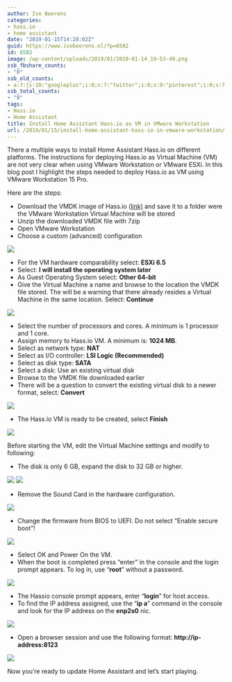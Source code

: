 ```yaml
---
author: Ivo Beerens
categories:
- hass.io
- home assistant
date: "2019-01-15T14:28:02Z"
guid: https://www.ivobeerens.nl/?p=6582
id: 6582
image: /wp-content/uploads/2019/01/2019-01-14_19-53-49.png
ssb_fbshare_counts:
- "0"
ssb_old_counts:
- a:7:{s:10:"googleplus";i:0;s:7:"twitter";i:0;s:9:"pinterest";i:0;s:7:"fbshare";i:0;s:8:"linkedin";i:0;s:6:"reddit";i:0;s:6:"tumblr";i:0;}
ssb_total_counts:
- "0"
tags:
- Hass.io
- Home Assistant
title: Install Home Assistant Hass.io as VM in VMware Workstation
url: /2019/01/15/install-home-assistant-hass-io-in-vmware-workstation/
---
```


There a multiple ways to install Home Assistant Hass.io on different platforms. The instructions for deploying Hass.io as Virtual Machine (VM) are not very clear when using VMware Workstation or VMware ESXi. In this blog post I highlight the steps needed to deploy Hass.io as VM using VMware Workstation 15 Pro.

Here are the steps:

- Download the VMDK image of Hass.io ([link)](https://www.home-assistant.io/hassio/installation/) and save it to a folder were the VMware Workstation Virtual Machine will be stored
- Unzip the downloaded VMDK file with 7zip
- Open VMware Workstation
- Choose a custom (advanced) configuration

[![](http://localhost/wp-content/uploads/2019/01/2019-01-14_19-53-49-284x300.png)](http://localhost/wp-content/uploads/2019/01/2019-01-14_19-53-49.png)

- For the VM hardware comparability select: **ESXi 6.5**
- Select: **I will install the operating system later**
- As Guest Operating System select: **Other 64-bit**
- Give the Virtual Machine a name and browse to the location the VMDK file stored. The will be a warning that there already resides a Virtual Machine in the same location. Select: **Continue**

[![](http://localhost/wp-content/uploads/2019/01/name1-284x300.png)](http://localhost/wp-content/uploads/2019/01/name1.png)

- Select the number of processors and cores. A minimum is 1 processor and 1 core.
- Assign memory to Hass.io VM. A minimum is: **1024 MB**.
- Select as network type: **NAT**
- Select as I/O controller: **LSI Logic (Recommended)**
- Select as disk type: **SATA**
- Select a disk: Use an existing virtual disk
- Browse to the VMDK file downloaded earlier
- There will be a question to convert the existing virtual disk to a newer format, select: **Convert**

[![](http://localhost/wp-content/uploads/2019/01/disk-284x300.png)](http://localhost/wp-content/uploads/2019/01/disk.png)

- The Hass.io VM is ready to be created, select **Finish**

[![](http://localhost/wp-content/uploads/2019/01/complete-284x300.png)](http://localhost/wp-content/uploads/2019/01/complete.png)

Before starting the VM, edit the Virtual Machine settings and modify to following:

- The disk is only 6 GB, expand the disk to 32 GB or higher.

[![](http://localhost/wp-content/uploads/2019/01/expand-294x300.png)](http://localhost/wp-content/uploads/2019/01/expand.png) [![](http://localhost/wp-content/uploads/2019/01/expand1-300x187.png)](http://localhost/wp-content/uploads/2019/01/expand1.png)

- Remove the Sound Card in the hardware configuration.

[![](http://localhost/wp-content/uploads/2019/01/sound-294x300.png)](http://localhost/wp-content/uploads/2019/01/sound.png)

- Change the firmware from BIOS to UEFI. Do not select “Enable secure boot”!

[![](http://localhost/wp-content/uploads/2019/01/uefi-294x300.png)](http://localhost/wp-content/uploads/2019/01/uefi.png)

- Select OK and Power On the VM.
- When the boot is completed press “enter” in the console and the login prompt appears. To log in, use “**root**” without a password.

[![](http://localhost/wp-content/uploads/2019/01/screen-300x197.png)](http://localhost/wp-content/uploads/2019/01/screen.png)

- The Hassio console prompt appears, enter “**login**” for host access.
- To find the IP address assigned, use the “**ip a**” command in the console and look for the IP address on the **enp2s0** nic.

[![](http://localhost/wp-content/uploads/2019/01/console2-300x184.png)](http://localhost/wp-content/uploads/2019/01/console2.png)

- Open a browser session and use the following format: **http://ip-address:8123**

[![](http://localhost/wp-content/uploads/2019/01/HA-300x113.png)](http://localhost/wp-content/uploads/2019/01/HA.png)

Now you’re ready to update Home Assistant and let’s start playing.
